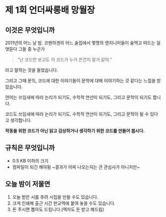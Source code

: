 # 제 1회 언더싸롱배 망월장

## 이것은 무엇입니까
2011년의 어느 날 밤.
코펜하겐의 어느 술집에서 몇명의 엔지니어들이 술먹고 떠드는 걸 엿듣다 그들 중 누군가

> “난 코드만 보고도 이 코드가 누가 쓴건지 알거 같아.”

라고 말하는 것을 들었습니다.

그리고 그때 문득, 코드에 대한 이야기들이 문학에 대해 이야기하는 것 같다는 느낌을 받았습니다.

언어는 쓰임새에 따라 논리가 되기도, 수학적 연산이 되기도, 그리고 문학이 되기도 합니다.

코드도 쓰임새에 따라 논리가 되기도, 수학적 연산이 되기도, 그리고 문학이 될 수 있다고 생각합니다.

**작동을 위한 코드가 아닌 읽고 감상하거나 생각하기 위한 코드를 만들어 봅시다.**

## 규칙은 무엇입니까
- 0.5 KB 이하의 크기
- 컴파일이 되긴 해야됨 ~결과가 어찌 나오는지는 큰 관심사가 아니지만~

## 오늘 밤이 저물면
1. 오늘 받은 시를 추려 시집을 만들 수도 있습니다.
2. 크게 인쇄해 출근 시간 판교역에 붙여 놓을 수도 있습니다.
3. 돈 주시면 뽑아도 드립니다.(액자도 돈 받고 해드림)
